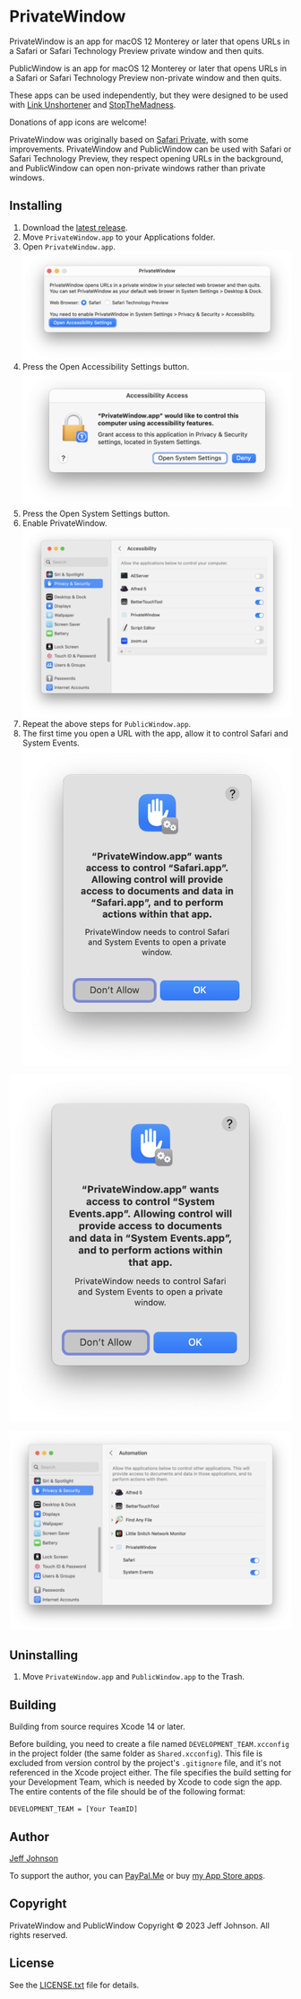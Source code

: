 # PrivateWindow

PrivateWindow is an app for macOS 12 Monterey or later that opens URLs in a Safari or Safari Technology Preview private window and then quits.

PublicWindow is an app for macOS 12 Monterey or later that opens URLs in a Safari or Safari Technology Preview non-private window and then quits.

These apps can be used independently, but they were designed to be used with [Link Unshortener](https://underpassapp.com/LinkUnshortener/) and [StopTheMadness](https://underpassapp.com/StopTheMadness/).

Donations of app icons are welcome!

PrivateWindow was originally based on [Safari Private](https://github.com/sindresorhus/Safari-Private), with some improvements. PrivateWindow and PublicWindow can be used with Safari or Safari Technology Preview, they respect opening URLs in the background, and PublicWindow can open non-private windows rather than private windows.

## Installing

1. Download the [latest release](https://github.com/lapcat/PrivateWindow/releases/latest).
2. Move `PrivateWindow.app` to your Applications folder.
3. Open `PrivateWindow.app`.
![PrivateWindow.app main window](screenshots/6.png)
4. Press the Open Accessibility Settings button.
![PrivateWindow.app would like to control this computer using accessibility features. Grant access to this application in Privacy & Security settings, located in System Settings.](screenshots/1.png)
5. Press the Open System Settings button.
6. Enable PrivateWindow.
![System Settings > Privacy & Security > Accessibility > PrivateWindow](screenshots/2.png)
7. Repeat the above steps for `PublicWindow.app`.
8. The first time you open a URL with the app, allow it to control Safari and System Events.
!["PrivateWindow.app" wants access to control "Safari.app". Allowing control will provide access to documents and data in "Safari.app", and to perform actions within that app.](screenshots/3.png)

!["PrivateWindow.app" wants access to control "System Events.app". Allowing control will provide access to documents and data in "System Events.app", and to perform actions within that app.](screenshots/4.png)

![System Settings > Privacy & Security > Automation > PrivateWindow > Safari and System Events](screenshots/5.png)


## Uninstalling

1. Move `PrivateWindow.app` and `PublicWindow.app` to the Trash.

## Building

Building from source requires Xcode 14 or later.

Before building, you need to create a file named `DEVELOPMENT_TEAM.xcconfig` in the project folder (the same folder as `Shared.xcconfig`). This file is excluded from version control by the project's `.gitignore` file, and it's not referenced in the Xcode project either. The file specifies the build setting for your Development Team, which is needed by Xcode to code sign the app. The entire contents of the file should be of the following format:
```
DEVELOPMENT_TEAM = [Your TeamID]
```

## Author

[Jeff Johnson](https://lapcatsoftware.com/)

To support the author, you can [PayPal.Me](https://www.paypal.me/JeffJohnsonWI) or buy [my App Store apps](https://underpassapp.com/).

## Copyright

PrivateWindow and PublicWindow Copyright © 2023 Jeff Johnson. All rights reserved.

## License

See the [LICENSE.txt](LICENSE.txt) file for details.
